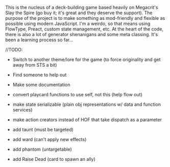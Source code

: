 This is the nucleus of a deck-building game based heavily on Megacrit's Slay the Spire (go buy it; it's great and they deserve the support). The purpose of the project is to make something as mod-friendly and flexible as possible using modern JavaScript. I'm a weirdo, so that means using FlowType, Preact, custom state management, etc. At the heart of the code, there is also a lot of generator shenanigans and some meta classing. It's been a learning process so far...

//TODO:

* Switch to another theme/lore for the game (to force originality and get away from STS a bit)

* Find someone to help out
* Make some documentation

* convert playcard functions to use self, not this (help flow out)

* make state serializable (plain obj representations w/ data and function services)
* make action creators instead of HOF that take dispatch as a parameter

* add taunt (must be targeted)
* add ward (can't apply new effects)
* add phantom (untargetable)

* add Raise Dead (card to spawn an ally)